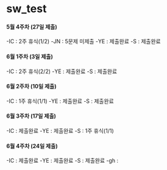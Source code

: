 # sw_test

#### 5월 4주차 (27일 제출)
-IC : 2주 휴식(1/2)
-JN : 5문제 미제출
-YE : 제출완료
-S : 제출완료
  
#### 6월 1주차 (3일 제출)
-IC : 2주 휴식(2/2)
-YE : 제출완료
-S : 제출완료

#### 6월 2주차 (10일 제출)
-IC : 1주 휴식(1/1)
-YE : 제출완료
-S : 제출완료

#### 6월 3주차 (17일 제출)
-IC : 제출완료
-YE : 제출완료
-S : 1주 휴식(1/1)

#### 6월 4주차 (24일 제출)
-IC : 제출완료
-YE : 제출완료
-S : 제출완료
-gh : 

